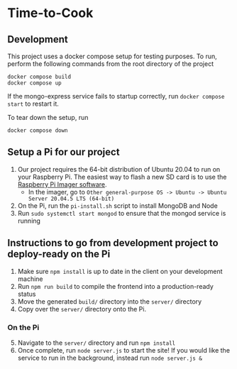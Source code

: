 # Time-to-Cook

## Development
This project uses a docker compose setup for testing purposes. To run, perform the following commands from the root directory of the project
```
docker compose build
docker compose up
```
If the mongo-express service fails to startup correctly, run `docker compose start` to restart it.

To tear down the setup, run 
```
docker compose down
```


## Setup a Pi for our project
1. Our project requires the 64-bit distribution of Ubuntu 20.04 to run on your 
    Raspberry Pi. The easiest way to flash a new SD card is to use the [Raspberry
    Pi Imager software](https://www.raspberrypi.com/software/). 
    - In the imager, go to `Other general-purpose OS -> Ubuntu -> Ubuntu Server 20.04.5 LTS (64-bit)`
1. On the Pi, run the `pi-install.sh` script to install MongoDB and Node
2. Run `sudo systemctl start mongod` to ensure that the mongod service is running

## Instructions to go from development project to deploy-ready on the Pi
1. Make sure `npm install` is up to date in the client on your development machine
2. Run `npm run build` to compile the frontend into a production-ready status
3. Move the generated `build/` directory into the `server/` directory
4. Copy over the `server/` directory onto the Pi.
### On the Pi
5. Navigate to the `server/` directory and run `npm install`
6. Once complete, run `node server.js` to start the site! If you would like the 
    service to run in the background, instead run `node server.js &`
